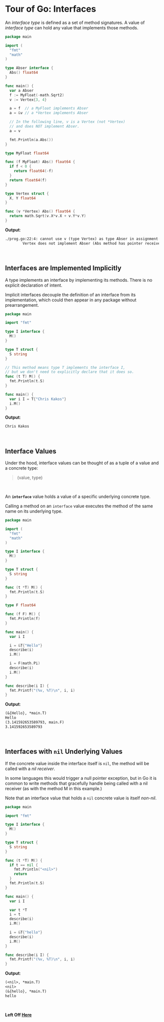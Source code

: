 # Tour of Go: Interfaces

An _interface type_ is defined as a set of method signatures.
A value of _interface type_ can hold any value that implements those methods.

```go
package main

import (
  "fmt"
  "math"
)

type Abser interface {
  Abs() float64
}

func main() {
  var a Abser
  f := MyFloat(-math.Sqrt2)
  v := Vertex{3, 4}

  a = f  // a MyFloat implements Abser
  a = &v // a *Vertex implements Abser

  // In the following line, v is a Vertex (not *Vertex)
  // and does NOT implement Abser.
  a = v

  fmt.Println(a.Abs())
}

type MyFloat float64

func (f MyFloat) Abs() float64 {
  if f < 0 {
    return float64(-f)
  }
  return float64(f)
}

type Vertex struct {
  X, Y float64
}

func (v *Vertex) Abs() float64 {
  return math.Sqrt(v.X*v.X + v.Y*v.Y)
}
```

**Output**:

```txt
./prog.go:22:4: cannot use v (type Vertex) as type Abser in assignment:
        Vertex does not implement Abser (Abs method has pointer receiver)
```

</br>

## Interfaces are Implemented Implicitly

A type implements an interface by implementing its methods. 
There is no explicit declaration of intent.

Implicit interfaces decouple the definition of an interface from its implementation, which could then appear in any package without prearrangement.

```go
package main

import "fmt"

type I interface {
  M()
}

type T struct {
  S string
}

// This method means type T implements the interface I,
// but we don't need to explicitly declare that it does so.
func (t T) M() {
  fmt.Println(t.S)
}

func main() {
  var i I = T{"Chris Kakos"}
  i.M()
}
```

**Output**:

```txt
Chris Kakos
```

</br>

## Interface Values

Under the hood, interface values can be thought of as a tuple of a value and a concrete type:

> (value, type)

</br>

An **`interface`** value holds a value of a specific underlying concrete type.

Calling a method on an `interface` value executes the method of the same name on its underlying type.

```go
package main

import (
  "fmt"
  "math"
)

type I interface {
  M()
}

type T struct {
  S string
}

func (t *T) M() {
  fmt.Println(t.S)
}

type F float64

func (f F) M() {
  fmt.Println(f)
}

func main() {
  var i I

  i = &T{"Hello"}
  describe(i)
  i.M()

  i = F(math.Pi)
  describe(i)
  i.M()
}

func describe(i I) {
  fmt.Printf("(%v, %T)\n", i, i)
}
```

**Output**:

```txt
(&{Hello}, *main.T)
Hello
(3.141592653589793, main.F)
3.141592653589793
```

</br>

## Interfaces with `nil` Underlying Values

If the concrete value inside the interface itself is `nil`, the method will be called with a _nil receiver_.

In some languages this would trigger a null pointer exception, but in Go it is common to write methods that gracefully handle being called with a nil receiver (as with the method M in this example.)

Note that an interface value that holds a `nil` concrete value is itself _non-nil_.

```go
package main

import "fmt"

type I interface {
  M()
}

type T struct {
  S string
}

func (t *T) M() {
  if t == nil {
    fmt.Println("<nil>")
    return
  }
  fmt.Println(t.S)
}

func main() {
  var i I

  var t *T
  i = t
  describe(i)
  i.M()

  i = &T{"hello"}
  describe(i)
  i.M()
}

func describe(i I) {
  fmt.Printf("(%v, %T)\n", i, i)
}
```

**Output**:

```txt
(<nil>, *main.T)
<nil>
(&{hello}, *main.T)
hello
```

</br>

**Left Off [Here](<https://tour.golang.org/methods/1>)**